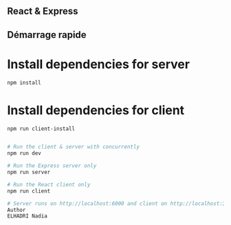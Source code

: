 ## React & Express


## Démarrage rapide
# Install dependencies for server
```bash
npm install
```

# Install dependencies for client
```bash
npm run client-install


# Run the client & server with concurrently
npm run dev

# Run the Express server only
npm run server

# Run the React client only
npm run client

# Server runs on http://localhost:6000 and client on http://localhost:3000
Author
ELHADRI Nadia

